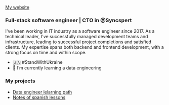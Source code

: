 [My website](https://dsoloh.me)

### Full-stack software engineer | CTO in @Syncspert

I've been working in IT industry as a software engineer since 2017.
As a technical leader, I've successfully managed development teams and infrastructure, leading to successful project completions and satisfied clients.
My expertise spans both backend and frontend development, with a strong focus on time and within scope.

- 🇺🇦 #StandWithUkraine
- 🌱 I’m currently learning a data engineering

### My projects

- [Data engineer lelarning path](https://github.com/sologubd/data-engineer-roadmap)
- [Notes of spanish lessons](https://spanish-lessons.dsoloh.me)
